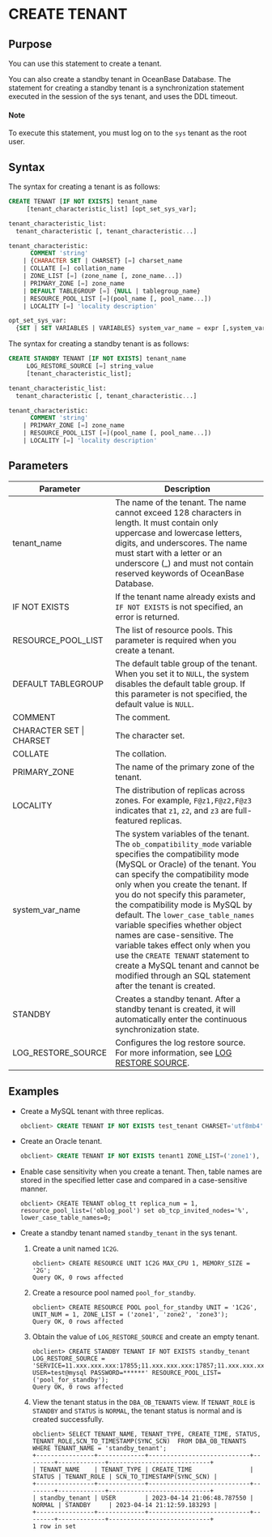 # CREATE TENANT

## Purpose

You can use this statement to create a tenant.

You can also create a standby tenant in OceanBase Database. The statement for creating a standby tenant is a synchronization statement executed in the session of the sys tenant, and uses the DDL timeout.

  <main id="notice" type='explain'>
    <h4>Note</h4>
    <p>To execute this statement, you must log on to the <code>sys</code> tenant as the root user. </p>
  </main>

## Syntax

The syntax for creating a tenant is as follows:

```sql
CREATE TENANT [IF NOT EXISTS] tenant_name
     [tenant_characteristic_list] [opt_set_sys_var];

tenant_characteristic_list:
  tenant_characteristic [, tenant_characteristic...]

tenant_characteristic:
      COMMENT 'string'  
    | {CHARACTER SET | CHARSET} [=] charset_name
    | COLLATE [=] collation_name
    | ZONE_LIST [=] (zone_name [, zone_name...])
    | PRIMARY_ZONE [=] zone_name  
    | DEFAULT TABLEGROUP [=] {NULL | tablegroup_name}
    | RESOURCE_POOL_LIST [=](pool_name [, pool_name...])
    | LOCALITY [=] 'locality description'

opt_set_sys_var:
  {SET | SET VARIABLES | VARIABLES} system_var_name = expr [,system_var_name = expr] ...
```

The syntax for creating a standby tenant is as follows:

```sql
CREATE STANDBY TENANT [IF NOT EXISTS] tenant_name
     LOG_RESTORE_SOURCE [=] string_value
     [tenant_characteristic_list];

tenant_characteristic_list:
  tenant_characteristic [, tenant_characteristic...]

tenant_characteristic:
      COMMENT 'string'
    | PRIMARY_ZONE [=] zone_name
    | RESOURCE_POOL_LIST [=](pool_name [, pool_name...])
    | LOCALITY [=] 'locality description'
```

## Parameters

| **Parameter** | **Description** |
|--------------------------|---------------------------------|
| tenant_name | The name of the tenant. The name cannot exceed 128 characters in length. It must contain only uppercase and lowercase letters, digits, and underscores. The name must start with a letter or an underscore (\_) and must not contain reserved keywords of OceanBase Database.  |
| IF NOT EXISTS | If the tenant name already exists and `IF NOT EXISTS` is not specified, an error is returned.  |
| RESOURCE_POOL_LIST | The list of resource pools. This parameter is required when you create a tenant.  |
| DEFAULT TABLEGROUP | The default table group of the tenant. When you set it to `NULL`, the system disables the default table group. If this parameter is not specified, the default value is `NULL`.  |
| COMMENT | The comment.  |
| CHARACTER SET \| CHARSET | The character set.  |
| COLLATE | The collation.  |
| PRIMARY_ZONE | The name of the primary zone of the tenant.  |
| LOCALITY | The distribution of replicas across zones. For example, `F@z1,F@z2,F@z3` indicates that `z1`, `z2`, and `z3` are full-featured replicas.  |
| system_var_name | The system variables of the tenant. The `ob_compatibility_mode` variable specifies the compatibility mode (MySQL or Oracle) of the tenant. You can specify the compatibility mode only when you create the tenant. If you do not specify this parameter, the compatibility mode is MySQL by default. The `lower_case_table_names` variable specifies whether object names are case-sensitive. The variable takes effect only when you use the `CREATE TENANT` statement to create a MySQL tenant and cannot be modified through an SQL statement after the tenant is created.  |
| STANDBY | Creates a standby tenant. After a standby tenant is created, it will automatically enter the continuous synchronization state.  |
| LOG_RESTORE_SOURCE | Configures the log restore source. For more information, see [LOG RESTORE SOURCE](200.alter-system/2600.log-restore-source.md).  |

## Examples

* Create a MySQL tenant with three replicas.

   ```sql
   obclient> CREATE TENANT IF NOT EXISTS test_tenant CHARSET='utf8mb4', ZONE_LIST=('zone1','zone2','zone3'), PRIMARY_ZONE='zone1;zone2,zone3', RESOURCE_POOL_LIST=('pool1');
   ```

* Create an Oracle tenant.

   ```sql
   obclient> CREATE TENANT IF NOT EXISTS tenant1 ZONE_LIST=('zone1'), PRIMARY_ZONE='zone1', RESOURCE_POOL_LIST=('pool1') SET ob_compatibility_mode='oracle', set ob_tcp_invited_nodes='%';
   ```

* Enable case sensitivity when you create a tenant. Then, table names are stored in the specified letter case and compared in a case-sensitive manner.

   ```shell
   obclient> CREATE TENANT oblog_tt replica_num = 1, resource_pool_list=('oblog_pool') set ob_tcp_invited_nodes='%', lower_case_table_names=0;
   ```

* Create a standby tenant named `standby_tenant` in the sys tenant.

   1. Create a unit named `1C2G`.

      ```shell
      obclient> CREATE RESOURCE UNIT 1C2G MAX_CPU 1, MEMORY_SIZE = '2G';
      Query OK, 0 rows affected
      ```

   2. Create a resource pool named `pool_for_standby`.

      ```shell
      obclient> CREATE RESOURCE POOL pool_for_standby UNIT = '1C2G', UNIT_NUM = 1, ZONE_LIST = ('zone1', 'zone2', 'zone3');
      Query OK, 0 rows affected
      ```

   3. Obtain the value of `LOG_RESTORE_SOURCE` and create an empty tenant.

      ```shell
      obclient> CREATE STANDBY TENANT IF NOT EXISTS standby_tenant LOG_RESTORE_SOURCE = 'SERVICE=11.xxx.xxx.xxx:17855;11.xxx.xxx.xxx:17857;11.xxx.xxx.xxx:17859 USER=test@mysql PASSWORD=******' RESOURCE_POOL_LIST=('pool_for_standby');
      Query OK, 0 rows affected
      ```

   4. View the tenant status in the `DBA_OB_TENANTS` view. If `TENANT_ROLE` is `STANDBY` and `STATUS` is `NORMAL`, the tenant status is normal and is created successfully.

      ```shell
      obclient> SELECT TENANT_NAME, TENANT_TYPE, CREATE_TIME, STATUS, TENANT_ROLE,SCN_TO_TIMESTAMP(SYNC_SCN)  FROM DBA_OB_TENANTS WHERE TENANT_NAME = 'standby_tenant';
      +----------------+-------------+----------------------------+--------+-------------+----------------------------+
      | TENANT_NAME    | TENANT_TYPE | CREATE_TIME                | STATUS | TENANT_ROLE | SCN_TO_TIMESTAMP(SYNC_SCN) |
      +----------------+-------------+----------------------------+--------+-------------+----------------------------+
      | standby_tenant | USER        | 2023-04-14 21:06:48.787550 | NORMAL | STANDBY     | 2023-04-14 21:12:59.183293 |
      +----------------+-------------+----------------------------+--------+-------------+----------------------------+
      1 row in set
      ```
